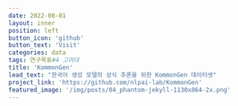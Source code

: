 ```yaml
---
date: 2022-08-01
layout: inner
position: left
button_icon: 'github'
button_text: 'Visit'
categories: data
tags: 연구목표#4 고려대
title: 'KommonGen'
lead_text: "한국어 생성 모델의 상식 추론을 위한 KommonGen 데이터셋"
project_link: 'https://github.com/nlpai-lab/KommonGen'
featured_image: '/img/posts/04_phantom-jekyll-1130x864-2x.png'
---
```

